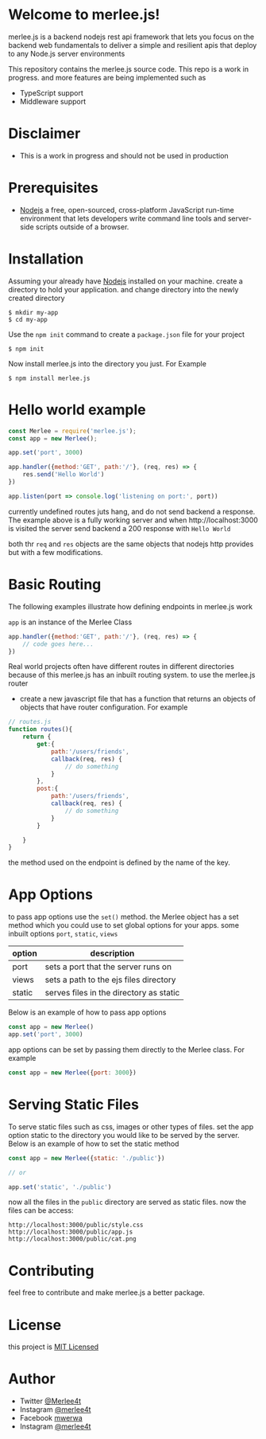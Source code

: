 # Welcome to merlee.js!
merlee.js is a backend nodejs rest api framework that lets you focus on the backend web fundamentals to deliver a simple and resilient apis that deploy to any Node.js server environments

This repository contains the merlee.js source code. This repo is a work in progress. and more features are being implemented such as 

- TypeScript support
- Middleware support

# Disclaimer
- This is a work in progress and should not be used in production

# Prerequisites
- [Nodejs](https://nodejs.dev/) a free, open-sourced, cross-platform JavaScript run-time environment that lets developers write command line tools and server-side scripts outside of a browser.

# Installation 
Assuming your already have [Nodejs](https://nodejs.dev/) installed on your machine. create a directory to hold your application. and change directory into the newly created directory

```
$ mkdir my-app
$ cd my-app
```
Use the `npm init` command to create a `package.json` file for your project
```
$ npm init
```

Now install merlee.js into the directory you just. For Example
```
$ npm install merlee.js
```

# Hello world example
```js
const Merlee = require('merlee.js');
const app = new Merlee();

app.set('port', 3000)

app.handler({method:'GET', path:'/'}, (req, res) => {
    res.send('Hello World')
})

app.listen(port => console.log('listening on port:', port))

```

currently undefined routes juts hang, and do not send backend a response.
The example above is a fully working server and when http://localhost:3000 is visited the server send backend a 200 response with `Hello World`

both thr `req` and `res` objects are the same objects that nodejs http provides but with a few modifications.   

# Basic Routing
The following examples illustrate how defining endpoints in merlee.js work

`app` is an instance of the Merlee Class
```js
app.handler({method:'GET', path:'/'}, (req, res) => {
    // code goes here...
})
```
Real world projects often have different routes in different directories because of this merlee.js has an inbuilt routing system. to use the merlee.js router
- create a new javascript file that has a function that returns an objects of objects that have router configuration. For example
```js
// routes.js
function routes(){
    return {
        get:{
            path:'/users/friends',
            callback(req, res) {
                // do something
            }
        },
        post:{
            path:'/users/friends',
            callback(req, res) {
                // do something
            }
        }

    }
}
```
the method used on the endpoint is defined by the name of the key. 

# App Options
to pass app options use the `set()` method. the Merlee object has a set method which you could use to set global options for your apps. some inbuilt options `port`, `static`, `views`


| option | description |
|-|-|
| port| sets a port that the server runs on|
| views| sets a path to the ejs files directory|
| static| serves files in the directory as static|


Below is an example of how to pass app options
```js
const app = new Merlee()
app.set('port', 3000)
```

app options can be set by passing them directly to the Merlee class. For example
```js
const app = new Merlee({port: 3000})
```

# Serving Static Files
To serve static files such as css, images or other types of files. set the app option static to the directory you would like to be served by the server. Below is an example of how to set the static method
```js
const app = new Merlee({static: './public'})

// or

app.set('static', './public')
```
now all the files in the `public` directory are served as static files.
now the files can be access:
```
http://localhost:3000/public/style.css
http://localhost:3000/public/app.js
http://localhost:3000/public/cat.png
```

# Contributing
feel free to contribute and make merlee.js a better package.

# License
this project is [MIT Licensed](./LICENSE)

# Author

- Twitter [@Merlee4t](https://twitter.com/Merlee4t)
- Instagram [@merlee4t](https://instagram.com/Merlee4t)
- Facebook [mwerwa](https://facebook.com/mwerwa)
- Instagram [@merlee4t](https://instagram.com/Merlee4t)
